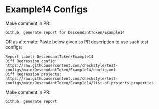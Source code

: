 # Example14 Configs
Make comment in PR:
```
Github, generate report for DescendantToken/Example14
```
OR as alternate:
Paste below given to PR description to use such test configs:
```
Report label: DescendantToken/Example14
Diff Regression config: https://raw.githubusercontent.com/checkstyle/test-configs/main/DescendantToken/Example14/config.xml
Diff Regression projects: https://raw.githubusercontent.com/checkstyle/test-configs/main/DescendantToken/Example14/list-of-projects.properties
```
Make comment in PR:
```
Github, generate report
```
